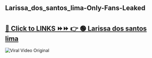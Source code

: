 
 ## Larissa_dos_santos_lima-Only-Fans-Leaked

# <h2><a href="https://clipsfans.com/Larissa_dos_santos_lima&ref=git">🔗 Click to LINKS ⏩⏩ 👉 🟢 Larissa dos santos lima </a></h2>

<a href="https://clipsfans.com/Larissa_dos_santos_lima&ref=git" rel="nofollow" data-target="animated-image.originalLink"><img src="https://i.ibb.co.com/xMMVF88/686577567.gif" alt="Viral Video Original" style="max-width: 100%; display: inline-block;" data-target="animated-image.originalImage"></a>
